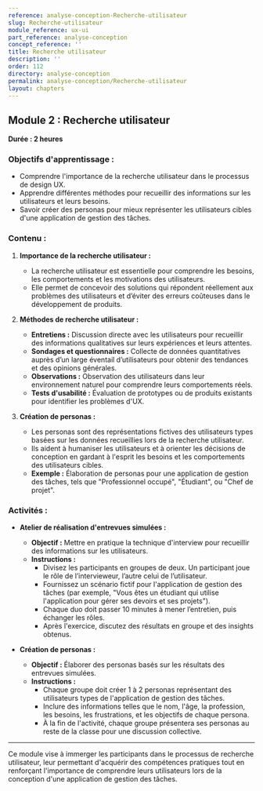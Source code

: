 ```yaml
---
reference: analyse-conception-Recherche-utilisateur
slug: Recherche-utilisateur
module_reference: ux-ui
part_reference: analyse-conception
concept_reference: ''
title: Recherche utilisateur
description: ''
order: 112
directory: analyse-conception
permalink: analyse-conception/Recherche-utilisateur
layout: chapters
---
```


## **Module 2 : Recherche utilisateur**  
**Durée : 2 heures**

### **Objectifs d'apprentissage :**
- Comprendre l'importance de la recherche utilisateur dans le processus de design UX.
- Apprendre différentes méthodes pour recueillir des informations sur les utilisateurs et leurs besoins.
- Savoir créer des personas pour mieux représenter les utilisateurs cibles d'une application de gestion des tâches.

### **Contenu :**

1. **Importance de la recherche utilisateur :**
   - La recherche utilisateur est essentielle pour comprendre les besoins, les comportements et les motivations des utilisateurs.
   - Elle permet de concevoir des solutions qui répondent réellement aux problèmes des utilisateurs et d’éviter des erreurs coûteuses dans le développement de produits.

2. **Méthodes de recherche utilisateur :**
   - **Entretiens :** Discussion directe avec les utilisateurs pour recueillir des informations qualitatives sur leurs expériences et leurs attentes.
   - **Sondages et questionnaires :** Collecte de données quantitatives auprès d’un large éventail d’utilisateurs pour obtenir des tendances et des opinions générales.
   - **Observations :** Observation des utilisateurs dans leur environnement naturel pour comprendre leurs comportements réels.
   - **Tests d'usabilité :** Évaluation de prototypes ou de produits existants pour identifier les problèmes d'UX.

3. **Création de personas :**
   - Les personas sont des représentations fictives des utilisateurs types basées sur les données recueillies lors de la recherche utilisateur.
   - Ils aident à humaniser les utilisateurs et à orienter les décisions de conception en gardant à l'esprit les besoins et les comportements des utilisateurs cibles.
   - **Exemple :** Élaboration de personas pour une application de gestion des tâches, tels que "Professionnel occupé", "Étudiant", ou "Chef de projet".

### **Activités :**

- **Atelier de réalisation d'entrevues simulées :**
  - **Objectif :** Mettre en pratique la technique d'interview pour recueillir des informations sur les utilisateurs.
  - **Instructions :**
    - Divisez les participants en groupes de deux. Un participant joue le rôle de l’intervieweur, l’autre celui de l’utilisateur.
    - Fournissez un scénario fictif pour l'application de gestion des tâches (par exemple, "Vous êtes un étudiant qui utilise l'application pour gérer ses devoirs et ses projets").
    - Chaque duo doit passer 10 minutes à mener l’entretien, puis échanger les rôles.
    - Après l'exercice, discutez des résultats en groupe et des insights obtenus.

- **Création de personas :**
  - **Objectif :** Élaborer des personas basés sur les résultats des entrevues simulées.
  - **Instructions :**
    - Chaque groupe doit créer 1 à 2 personas représentant des utilisateurs types de l'application de gestion des tâches.
    - Inclure des informations telles que le nom, l'âge, la profession, les besoins, les frustrations, et les objectifs de chaque persona.
    - À la fin de l'activité, chaque groupe présentera ses personas au reste de la classe pour une discussion collective.

---

Ce module vise à immerger les participants dans le processus de recherche utilisateur, leur permettant d'acquérir des compétences pratiques tout en renforçant l'importance de comprendre leurs utilisateurs lors de la conception d'une application de gestion des tâches.